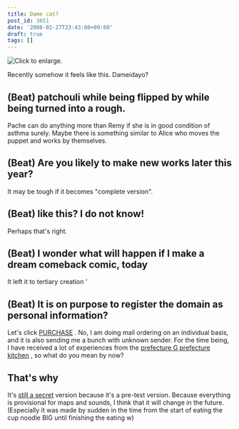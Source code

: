 ```yaml
---
title: Dame cat?
post_id: 3651
date: '2008-02-27T23:43:00+09:00'
draft: true
tags: []
---
```


![Click to enlarge.](https://danmaq.com/image/misc/LS1_s.jpg)

Recently somehow it feels like this. Dameidayo?

## (Beat) patchouli while being flipped by while being turned into a rough.

Pache can do anything more than Remy if she is in good condition of asthma surely. Maybe there is something similar to Alice who moves the puppet and works by themselves.

## (Beat) Are you likely to make new works later this year?

It may be tough if it becomes "complete version".

## (Beat) like this? I do not know!

Perhaps that's right.

## (Beat) I wonder what will happen if I make a dream comeback comic, today

It left it to tertiary creation '

## (Beat) It is on purpose to register the domain as personal information?

Let's click [PURCHASE](http://e.danmaq.com/) . No, I am doing mail ordering on an individual basis, and it is also sending me a bunch with unknown sender. For the time being, I have received a lot of experiences from the [prefecture G prefecture kitchen](http://sasakama.s13.xrea.com/sos/n18_858.html) , so what do you mean by now?

## That's why

It's [still a secret](http://thg.danmaq.com/) version because it's a pre-test version. Because everything is provisional for maps and sounds, I think that it will change in the future. (Especially it was made by sudden in the time from the start of eating the cup noodle BIG until finishing the eating w)
